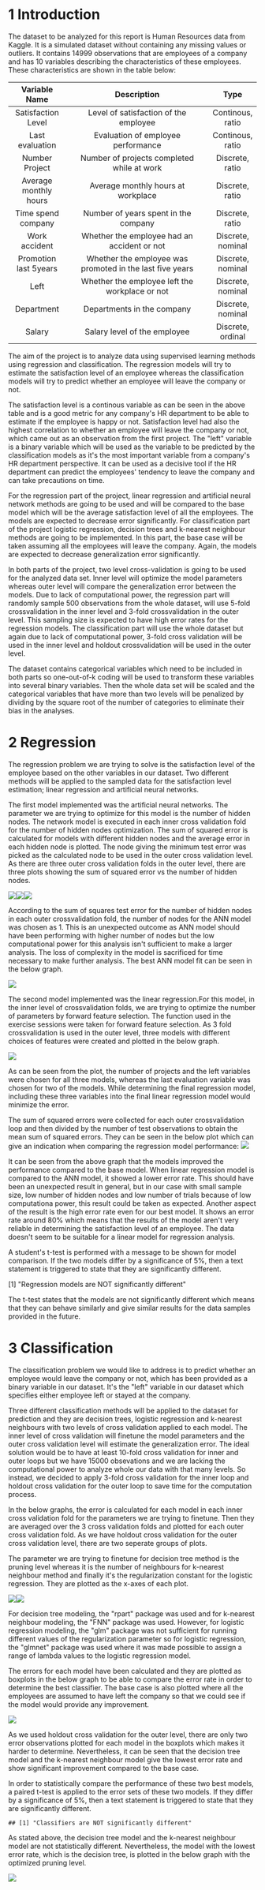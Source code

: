 

1 Introduction
==============

The dataset to be analyzed for this report is Human Resources data from Kaggle. It is a simulated dataset without containing any missing values or outliers. It contains 14999 observations that are employees of a company and has 10 variables describing the characteristics of these employees. These characteristics are shown in the table below:

<table>
<colgroup>
<col width="23%" />
<col width="57%" />
<col width="18%" />
</colgroup>
<thead>
<tr class="header">
<th align="center">Variable Name</th>
<th align="center">Description</th>
<th align="center">Type</th>
</tr>
</thead>
<tbody>
<tr class="odd">
<td align="center">Satisfaction Level</td>
<td align="center">Level of satisfaction of the employee</td>
<td align="center">Continous, ratio</td>
</tr>
<tr class="even">
<td align="center">Last evaluation</td>
<td align="center">Evaluation of employee performance</td>
<td align="center">Continous, ratio</td>
</tr>
<tr class="odd">
<td align="center">Number Project</td>
<td align="center">Number of projects completed while at work</td>
<td align="center">Discrete, ratio</td>
</tr>
<tr class="even">
<td align="center">Average monthly hours</td>
<td align="center">Average monthly hours at workplace</td>
<td align="center">Discrete, ratio</td>
</tr>
<tr class="odd">
<td align="center">Time spend company</td>
<td align="center">Number of years spent in the company</td>
<td align="center">Discrete, ratio</td>
</tr>
<tr class="even">
<td align="center">Work accident</td>
<td align="center">Whether the employee had an accident or not</td>
<td align="center">Discrete, nominal</td>
</tr>
<tr class="odd">
<td align="center">Promotion last 5years</td>
<td align="center">Whether the employee was promoted in the last five years</td>
<td align="center">Discrete, nominal</td>
</tr>
<tr class="even">
<td align="center">Left</td>
<td align="center">Whether the employee left the workplace or not</td>
<td align="center">Discrete, nominal</td>
</tr>
<tr class="odd">
<td align="center">Department</td>
<td align="center">Departments in the company</td>
<td align="center">Discrete, nominal</td>
</tr>
<tr class="even">
<td align="center">Salary</td>
<td align="center">Salary level of the employee</td>
<td align="center">Discrete, ordinal</td>
</tr>
</tbody>
</table>
The aim of the project is to analyze data using supervised learning methods using regression and classification. The regression models will try to estimate the satisfaction level of an employee whereas the classification models will try to predict whether an employee will leave the company or not.

The satisfaction level is a continous variable as can be seen in the above table and is a good metric for any company's HR department to be able to estimate if the employee is happy or not. Satisfaction level had also the highest correlation to whether an employee will leave the company or not, which came out as an observation from the first project. The "left" variable is a binary variable which will be used as the variable to be predicted by the classification models as it's the most important variable from a company's HR department perspective. It can be used as a decisive tool if the HR department can predict the employees' tendency to leave the company and can take precautions on time.

For the regression part of the project, linear regression and artificial neural network methods are going to be used and will be compared to the base model which will be the average satisfaction level of all the employees. The models are expected to decrease error significantly. For classification part of the project logistic regression, decision trees and k-nearest neighbour methods are going to be implemented. In this part, the base case will be taken assuming all the employees will leave the company. Again, the models are expected to decrease generalization error significantly.

In both parts of the project, two level cross-validation is going to be used for the analyzed data set. Inner level will optimize the model parameters whereas outer level will compare the generalization error between the models. Due to lack of computational power, the regression part will randomly sample 500 observations from the whole dataset, will use 5-fold crossvalidation in the inner level and 3-fold crossvalidation in the outer level. This sampling size is expected to have high error rates for the regression models. The classification part will use the whole dataset but again due to lack of computational power, 3-fold cross validation will be used in the inner level and holdout crossvalidation will be used in the outer level.

The dataset contains categorical variables which need to be included in both parts so one-out-of-k coding will be used to transform these variables into several binary variables. Then the whole data set will be scaled and the categorical variables that have more than two levels will be penalized by dividing by the square root of the number of categories to eliminate their bias in the analyses.

2 Regression
============

The regression problem we are trying to solve is the satisfaction level of the employee based on the other variables in our dataset. Two different methods will be applied to the sampled data for the satisfaction level estimation; linear regression and artificial neural networks.

The first model implemented was the artificial neural networks. The parameter we are trying to optimize for this model is the number of hidden nodes. The network model is executed in each inner cross validation fold for the number of hidden nodes optimization. The sum of squared error is calculated for models with different hidden nodes and the average error in each hidden node is plotted. The node giving the minimum test error was picked as the calculated node to be used in the outer cross validation level. As there are three outer cross validation folds in the outer level, there are three plots showing the sum of squared error vs the number of hidden nodes.

![](project2_files/figure-markdown_github/unnamed-chunk-3-1.png)![](project2_files/figure-markdown_github/unnamed-chunk-3-2.png)![](project2_files/figure-markdown_github/unnamed-chunk-3-3.png)

According to the sum of squares test error for the number of hidden nodes in each outer crossvalidation fold, the number of nodes for the ANN model was chosen as 1. This is an unexpected outcome as ANN model should have been performing with higher number of nodes but the low computational power for this analysis isn't sufficient to make a larger analysis. The loss of complexity in the model is sacrificed for time necessary to make further analysis. The best ANN model fit can be seen in the below graph.

![](ann.png)<!-- -->

The second model implemented was the linear regression.For this model, in the inner level of crossvalidation folds, we are trying to optimize the number of parameters by forward feature selection. The function used in the exercise sessions were taken for forward feature selection. As 3 fold crossvalidation is used in the outer level, three models with different choices of features were created and plotted in the below graph.

![](project2_files/figure-markdown_github/unnamed-chunk-5-1.png)

As can be seen from the plot, the number of projects and the left variables were chosen for all three models, whereas the last evaluation variable was chosen for two of the models. While determining the final regression model, including these three variables into the final linear regression model would minimize the error.

The sum of squared errors were collected for each outer crossvalidation loop and then divided by the number of test observations to obtain the mean sum of squared errors. They can be seen in the below plot which can give an indication when comparing the regression model performance: ![](project2_files/figure-markdown_github/unnamed-chunk-6-1.png)

It can be seen from the above graph that the models improved the performance compared to the base model. When linear regression model is compared to the ANN model, it showed a lower error rate. This should have been an unexpected result in general, but in our case with small sample size, low number of hidden nodes and low number of trials because of low computationa power, this result could be taken as expected. Another aspect of the result is the high error rate even for our best model. It shows an error rate around 80% which means that the results of the model aren't very reliable in determining the satisfaction level of an employee. The data doesn't seem to be suitable for a linear model for regression analysis.

A student's t-test is performed with a message to be shown for model comparison. If the two models differ by a significance of 5%, then a text statement is triggered to state that they are significantly different.

\[1\] "Regression models are NOT significantly different"

The t-test states that the models are not significantly different which means that they can behave similarly and give similar results for the data samples provided in the future.

3 Classification
================

The classification problem we would like to address is to predict whether an employee would leave the company or not, which has been provided as a binary variable in our dataset. It's the "left" variable in our dataset which specifies either employee left or stayed at the company.

Three different classification methods will be applied to the dataset for prediction and they are decision trees, logistic regression and k-nearest neighbours with two levels of cross validation applied to each model. The inner level of cross validation will finetune the model parameters and the outer cross validation level will estimate the generalization error. The ideal solution would be to have at least 10-fold cross validation for inner and outer loops but we have 15000 obsevations and we are lacking the computational power to analyze whole our data with that many levels. So instead, we decided to apply 3-fold cross validation for the inner loop and holdout cross validation for the outer loop to save time for the computation process.

In the below graphs, the error is calculated for each model in each inner cross validation fold for the parameters we are trying to finetune. Then they are averaged over the 3 cross validation folds and plotted for each outer cross validation fold. As we have holdout cross validation for the outer cross validation level, there are two seperate groups of plots.

The parameter we are trying to finetune for decision tree method is the pruning level whereas it is the number of neighbours for k-nearest neighbour method and finally it's the regularization constant for the logistic regression. They are plotted as the x-axes of each plot.

![](project2_files/figure-markdown_github/unnamed-chunk-9-1.png)![](project2_files/figure-markdown_github/unnamed-chunk-9-2.png)

For decision tree modeling, the "rpart" package was used and for k-nearest neighbour modeling, the "FNN" package was used. However, for logistic regression modeling, the "glm" package was not sufficient for running different values of the regularization parameter so for logistic regression, the "glmnet" package was used where it was made possible to assign a range of lambda values to the logistic regression model.

The errors for each model have been calculated and they are plotted as boxplots in the below graph to be able to compare the error rate in order to determine the best classifier. The base case is also plotted where all the employees are assumed to have left the company so that we could see if the model would provide any improvement.

![](project2_files/figure-markdown_github/unnamed-chunk-10-1.png)

As we used holdout cross validation for the outer level, there are only two error observations plotted for each model in the boxplots which makes it harder to determine. Nevertheless, it can be seen that the decision tree model and the k-nearest neighbour model give the lowest error rate and show significant improvement compared to the base case.

In order to statistically compare the performance of these two best models, a paired t-test is applied to the error sets of these two models. If they differ by a significance of 5%, then a text statement is triggered to state that they are significantly different.

    ## [1] "Classifiers are NOT significantly different"

As stated above, the decision tree model and the k-nearest neighbour model are not statistically different. Nevertheless, the model with the lowest error rate, which is the decision tree, is plotted in the below graph with the optimized pruning level.

![](project2_files/figure-markdown_github/unnamed-chunk-12-1.png)
